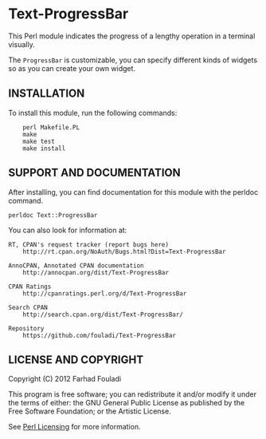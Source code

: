 Text-ProgressBar
================

This Perl module indicates the progress of a lengthy operation in a
terminal visually.

The `ProgressBar` is customizable, you can specify different kinds of
widgets so as you can create your own widget.

INSTALLATION
------------

To install this module, run the following commands:

        perl Makefile.PL
        make
        make test
        make install

SUPPORT AND DOCUMENTATION
-------------------------

After installing, you can find documentation for this module with the
perldoc command.

    perldoc Text::ProgressBar

You can also look for information at:

    RT, CPAN's request tracker (report bugs here)
        http://rt.cpan.org/NoAuth/Bugs.html?Dist=Text-ProgressBar

    AnnoCPAN, Annotated CPAN documentation
        http://annocpan.org/dist/Text-ProgressBar

    CPAN Ratings
        http://cpanratings.perl.org/d/Text-ProgressBar

    Search CPAN
        http://search.cpan.org/dist/Text-ProgressBar/

    Repository
        https://github.com/fouladi/Text-ProgressBar

LICENSE AND COPYRIGHT
---------------------

Copyright (C) 2012 Farhad Fouladi

This program is free software; you can redistribute it and/or modify it
under the terms of either: the GNU General Public License as published
by the Free Software Foundation; or the Artistic License.

See [Perl Licensing](http://dev.perl.org/licenses/) for more information.
